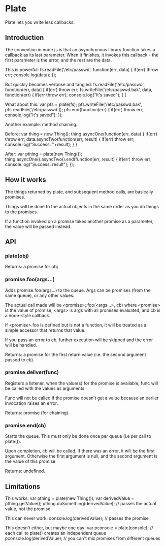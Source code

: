 # Plate

Plate lets you write less callbacks.

## Introduction 

The convention in node.js is that an asynchronous library function takes a callback as its last parameter.
When it finishes, it invokes this callback - the first parameter is the error, and the rest are the data.

This is powerful:
    fs.readFile('/etc/passwd', function(err, data) {
    	if(err) throw err;
    	console.log(data);
    });

But quickly becomes verbose and tangled:
    fs.readFile('/etc/passwd', function(err, data) [
    	if(err) throw err;
    	fs.writeFile('/etc/passwd.bak', data, function(err) {
    		if(err throw err);
    		console.log("It's saved");
    	}
    }

What about this:
    var pfs = plate(fs);
    pfs.writeFile('/etc/passwd.bak', pfs.readFile('/etc/passwd'));
    pfs.end(function(err) { 
    	if(err) throw err; 
    	console.log("It's saved");
    });

Another example: method chaining.

Before:
    var thing = new Thing();
    thing.asyncOne(function(err, data) {
    	if(err) throw err;
    	data.asyncTwo(function(err, result) {
    		if(err) throw err;
    		console.log("Success: "+result);
    	}
    }

After:
    var pthing = plate(new Thing());
    thing.asyncOne().asyncTwo().end(function(err, result) {
    	if(err) throw err;
    	console.log("Success: result");
    });

## How it works

The things returned by plate, and subsequent method calls, are basically promises. 

Things will be done to the actual objects in the same order as you do things to the promises.

If a function invoked on a promise takes another promise as a parameter, the value will be passed instead.

## API

### plate(obj)

Returns: a promise for obj

### promise.foo(args...)

Adds promise.foo(args...) to the queue. Args can be promises (from the same queue), or any other values.

The actual call made will be &lt;promise>;.foo(&lt;args...>, cb) where &lt;promise> is the value of promise, &lt;args> is args with all promises evaluated, and cb is a node-style callback.

If &lt;promise>.foo is defined but is not a function, it will be treated as a simple accessor that returns that value.

If you pass an error to cb, further execution will be skipped and the error will be handled.

Returns: a promise for the first return value (i.e. the second argument passed to cb).

### promise.deliver(func)

Registers a listener, when the value(s) for the promise is available, func will be called with the values as arguments.

Func will not be called if the promise doesn't get a value because an earlier invocation raises an error.

Returns: promise (for chaining)

### promise.end(cb)

Starts the queue. This must only be done once per queue (i.e per call to plate()).

Upon completion, cb will be called. If there was an error, it will be the first argument. 
Otherwise the first argument is null, and the second argument is the value of this promise.

Returns: undefined.

## Limitations

This works: 
    var pthing = plate(new Thing());
    var derivedValue = pthing.getValue();
    pthing.doSomething(derivedValue); // passes the actual value, not the promise

This can never work:
    console.log(derivedValue); // passes the promise

This doesn't either, but maybe one day:
    var pconsole = plate(console); // each call to plate() creates an independent queue
    pconsole.log(derivedValue);    // you can't mix promises from different queues
